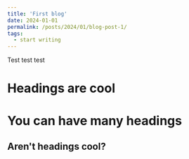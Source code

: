 ```yaml
---
title: 'First blog'
date: 2024-01-01
permalink: /posts/2024/01/blog-post-1/
tags:
  - start writing
---
```


Test test test

Headings are cool
======

You can have many headings
======

Aren't headings cool?
------
